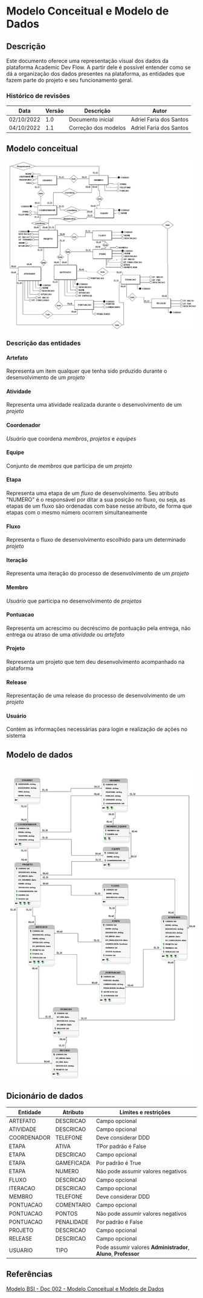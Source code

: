 # Modelo Conceitual e Modelo de Dados

## Descrição

Este documento oferece uma representação visual dos dados da plataforma Academic
Dev Flow. A partir dele é possível entender como se dá a organização dos dados
presentes na plataforma, as entidades que fazem parte do projeto e seu
funcionamento geral.

### Histórico de revisões

| Data       | Versão | Descrição            | Autor                   |
| ---------- | ------ | -------------------- | ----------------------- |
| 02/10/2022 | 1.0    | Documento inicial    | Adriel Faria dos Santos |
| 04/10/2022 | 1.1    | Correção dos modelos | Adriel Faria dos Santos |

## Modelo conceitual

![Modelo conceitual do projeto](./images/modelo-conceitual.png)

### Descrição das entidades

#### **Artefato**

Representa um item qualquer que tenha sido prduzido durante o desenvolvimento de
um _projeto_

#### **Atividade**

Representa uma atividade realizada durante o desenvolvimento de um _projeto_

#### **Coordenador**

_Usuário_ que coordena _membros_, _projetos_ e _equipes_

#### **Equipe**

Conjunto de _membros_ que participa de um _projeto_

#### **Etapa**

Representa uma etapa de um _fluxo_ de desenvolvimento. Seu atributo "NUMERO"
é o responsável por ditar a sua posição no fluxo, ou seja, as etapas de um fluxo
são ordenadas com base nesse atributo, de forma que etapas com o mesmo número
ocorrem simultaneamente

#### **Fluxo**

Representa o fluxo de desenvolvimento escolhido para um determinado _projeto_

#### **Iteração**

Representa uma iteração do processo de desenvolvimento de um _projeto_

#### **Membro**

_Usuário_ que participa no desenvolvimento de _projetos_

#### **Pontuacao**

Representa um acrescimo ou decréscimo de pontuação pela entrega, não entrega ou
atraso de uma _atividade_ ou _artefato_

#### **Projeto**

Representa um projeto que tem deu desenvolvimento acompanhado na plataforma

#### **Release**

Representação de uma release do processo de desenvolvimento de um _projeto_

#### **Usuário**

Contém as informações necessárias para login e realização de ações no sistema

## Modelo de dados

![Modelo de dados do projeto](./images/modelo-dados.png)

## Dicionário de dados

| Entidade    | Atributo   | Limites e restrições                                             |
| ----------- | ---------- | ---------------------------------------------------------------- |
| ARTEFATO    | DESCRICAO  | Campo opcional                                                   |
| ATIVIDADE   | DESCRICAO  | Campo opcional                                                   |
| COORDENADOR | TELEFONE   | Deve considerar DDD                                              |
| ETAPA       | ATIVA      | TPor padrão é False                                              |
| ETAPA       | DESCRICAO  | Campo opcional                                                   |
| ETAPA       | GAMEFICADA | Por padrão é True                                                |
| ETAPA       | NUMERO     | Não pode assumir valores negativos                               |
| FLUXO       | DESCRICAO  | Campo opcional                                                   |
| ITERACAO    | DESCRICAO  | Campo opcional                                                   |
| MEMBRO      | TELEFONE   | Deve considerar DDD                                              |
| PONTUACAO   | COMENTARIO | Campo opcional                                                   |
| PONTUACAO   | PONTOS     | Não pode assumir valores negativos                               |
| PONTUACAO   | PENALIDADE | Por padrão é False                                               |
| PROJETO     | DESCRICAO  | Campo opcional                                                   |
| RELEASE     | DESCRICAO  | Campo opcional                                                   |
| USUARIO     | TIPO       | Pode assumir valores **Administrador**, **Aluno**, **Professor** |

## Referências

[Modelo BSI - Doc 002 - Modelo Conceitual e Modelo de Dados](https://docs.google.com/document/d/1cxzXiWN149Nq5htoB88HZVE0GmWTnHemAwHrNYXif98/edit)
